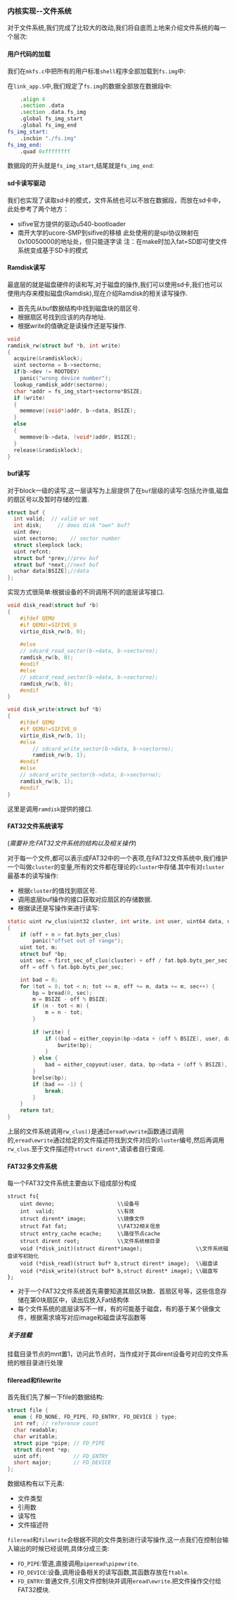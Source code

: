 ### 内核实现--文件系统

对于文件系统,我们完成了比较大的改动,我们将自底而上地来介绍文件系统的每一个层次:

#### 用户代码的加载

我们在`mkfs.c`中把所有的用户标准`shell`程序全部加载到`fs.img`中:

在`link_app.S`中,我们规定了`fs.img`的数据全部放在数据段中:

```asm
    .align 4
    .section .data
    .section .data.fs_img
    .global fs_img_start
    .global fs_img_end
fs_img_start:
    .incbin "./fs.img"
fs_img_end:
    .quad 0xffffffff
```
数据段的开头就是`fs_img_start`,结尾就是`fs_img_end`:

#### sd卡读写驱动
我们也实现了读取sd卡的模式，文件系统也可以不放在数据段，而放在sd卡中，此处参考了两个地方：
- sifive官方提供的驱动u540-bootloader
- 南开大学的ucore-SMP到sifive的移植
此处使用的是spi协议映射在0x10050000的地址处，但只能逐字读
注：在make时加入fat=SD即可使文件系统变成基于SD卡的模式


#### Ramdisk读写

最底层的就是磁盘硬件的读和写,对于磁盘的操作,我们可以使用sd卡,我们也可以使用内存来模拟磁盘(Ramdisk),现在介绍Ramdisk的相关读写操作.

- 首先先从buf数据结构中找到磁盘块的扇区号.
- 根据扇区号找到应该的内存地址.
- 根据write的值确定是读操作还是写操作.

```C
void 
ramdisk_rw(struct buf *b, int write)
{
  acquire(&ramdisklock);
  uint sectorno = b->sectorno;
  if(b->dev != ROOTDEV)
  	panic("wrong device number");
  lookup_ramdisk_addr(sectorno);
  char *addr = fs_img_start+sectorno*BSIZE;
  if (write)
  {
    memmove((void*)addr, b->data, BSIZE);
  }
  else
  {
    memmove(b->data, (void*)addr, BSIZE);
  }
  release(&ramdisklock);
}
```

#### buf读写

对于block一级的读写,这一层读写为上层提供了在`buf`层级的读写:包括允许值,磁盘的扇区号以及暂时存储的位置.

```C
struct buf {
  int valid;  // valid or not
  int disk;		// does disk "own" buf? 
  uint dev;   
  uint sectorno;	// sector number 
  struct sleeplock lock;
  uint refcnt;  
  struct buf *prev;//prev buf
  struct buf *next;//next buf
  uchar data[BSIZE];//data
};
```

实现方式很简单:根据设备的不同调用不同的底层读写接口.

```C
void disk_read(struct buf *b)
{
    #ifdef QEMU
    #if QEMU!=SIFIVE_U
	virtio_disk_rw(b, 0);
    
    #else
	// sdcard_read_sector(b->data, b->sectorno);
	ramdisk_rw(b, 0);
    #endif
    #else 
	// sdcard_read_sector(b->data, b->sectorno);
	ramdisk_rw(b, 0);
	#endif
}

void disk_write(struct buf *b)
{
    #ifdef QEMU
    #if QEMU!=SIFIVE_U
	virtio_disk_rw(b, 1);    
    #else
    	// sdcard_write_sector(b->data, b->sectorno);
    	ramdisk_rw(b, 1);
    #endif
    #else 
	// sdcard_write_sector(b->data, b->sectorno);
	ramdisk_rw(b, 1);
	#endif
}
```

这里是调用`ramdisk`提供的接口.

#### FAT32文件系统读写

(*需要补充:FAT32文件系统的结构以及相关操作*)

对于每一个文件,都可以表示成FAT32中的一个表项,在FAT32文件系统中,我们维护一个叫做`cluster`的变量,所有的文件都在理论的`cluster`中存储.其中有对`cluster`最基本的读写操作:

- 根据`cluster`的值找到扇区号.
- 调用底层buf操作的接口获取对应扇区的存储数据.
- 根据读还是写操作来进行读写:

```C
static uint rw_clus(uint32 cluster, int write, int user, uint64 data, uint off, uint n)
{
    if (off + n > fat.byts_per_clus)
        panic("offset out of range");
    uint tot, m;
    struct buf *bp;
    uint sec = first_sec_of_clus(cluster) + off / fat.bpb.byts_per_sec;
    off = off % fat.bpb.byts_per_sec;

    int bad = 0;
    for (tot = 0; tot < n; tot += m, off += m, data += m, sec++) {
        bp = bread(0, sec);
        m = BSIZE - off % BSIZE;
        if (n - tot < m) {
            m = n - tot;
        }
        
        if (write) {
            if ((bad = either_copyin(bp->data + (off % BSIZE), user, data, m)) != -1) {
                bwrite(bp);
            }
        } else {
            bad = either_copyout(user, data, bp->data + (off % BSIZE), m);
        }
        brelse(bp);
        if (bad == -1) {
            break;
        }
    }
    return tot;
}
```

上层的文件系统调用`rw_clus()`是通过`eread\ewrite`函数通过调用的,`eread\ewrite`通过给定的文件描述符找到文件对应的`cluster`编号,然后再调用`rw_clus`.至于文件描述符`struct dirent*`,请读者自行查阅.

#### FAT32多文件系统

每一个FAT32文件系统主要由以下组成部分构成
```
struct fs{
    uint devno;                    \\设备号
    int  valid;                    \\有效
    struct dirent* image;          \\镜像文件
    struct Fat fat;                \\FAT32相关信息
    struct entry_cache ecache;     \\路径节点cache
    struct dirent root;            \\文件系统根目录
    void (*disk_init)(struct dirent*image);                 \\文件系统磁盘读写初始化
    void (*disk_read)(struct buf* b,struct dirent* image);  \\磁盘读
    void (*disk_write)(struct buf* b,struct dirent* image); \\磁盘写
};
```
- 对于一个FAT32文件系统首先需要知道其扇区块数、首扇区号等，这些信息存储在第0块扇区中，读出后放入Fat结构体
- 每个文件系统的底层读写不一样，有的可能基于磁盘，有的基于某个镜像文件，根据需求填写对应image和磁盘读写函数等

##### 关于挂载
 挂载目录节点的mnt置1，访问此节点时，当作成对于其dirent设备号对应的文件系统的根目录进行处理



#### fileread和filewrite

首先我们先了解一下file的数据结构:

```C
struct file {
  enum { FD_NONE, FD_PIPE, FD_ENTRY, FD_DEVICE } type;
  int ref; // reference count
  char readable;
  char writable;
  struct pipe *pipe; // FD_PIPE
  struct dirent *ep;
  uint off;          // FD_ENTRY
  short major;       // FD_DEVICE
};
```

数据结构有以下元素:

- 文件类型
- 引用数
- 读写性
- 文件描述符

`fileread`和`filewrite`会根据不同的文件类别进行读写操作,这一点我们在控制台输入输出的时候已经说明,具体分成三类:

- `FD_PIPE`:管道,直接调用`piperead\pipewrite`.
- `FD_DEVICE`:设备,调用设备相关的读写函数,其函数存放在`ftable`.
- `FD_ENTRY`:普通文件,引用文件控制块并调用`eread\ewrite`.把文件操作交付给FAT32模块.